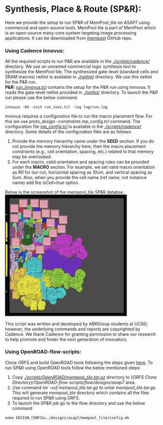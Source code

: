 # **Synthesis, Place & Route (SP&R):**  
Here we provide the setup to run SP&R of MemPool_tile on ASAP7 using commercial and open-source tools. MemPool tile is part of MemPool which is an open-source many-core system targeting image processing applications. It can be downloaded from [mempool](https://github.com/pulp-platform/mempool) GitHub repo.

### **Using Cadence Innovus:**
All the required scripts to run P\&R are available in the [*./scripts/cadence/*](./scripts/cadence/) directory. 
We use an unnamed commercial logic synthesis tool to synthesize the MemPool tile. The synthesized gate-level (standard cells and SRAM macros) netlist is available in [*./netlist/*](./netlist/) directory. We use this netlist for the P&R run.  
**P\&R:** [run_innovus.tcl](./scripts/cadence/run_invs.tcl) contains the setup for the P&R run using Innvous. It reads the gate-level netlist provided in [*./netlist/*](./netlist/) directory. To launch the P\&R run please use the below command.  
```
innovus -64 -init run_invs.tcl -log log/run.log
```  
Innovus requires a configuration file to run the macro placement flow. For this we use *proto_design -constraints mp_config.tcl* command. The configuration file [*mp_config.tcl*](./scripts/cadence/mp_config.tcl) is available in the [*./scripts/cadence/*](./scripts/cadence/) directory. Some details of the configuration files are as follows:
1. Provide the memory hierarchy name under the **SEED** section. If you do not provide the memory hierarchy here, then the macro placement constraints (e.g., cell orientation, spacing, etc.) related to that memory may be overlooked.
2. For each macro, valid orientation and spacing rules can be provided under the **MACRO** section. For example, we set valid macro orientation as *R0* for our run, horizontal spacing as *10um*, and vertical spacing as *5um*. Also, when you provide the cell name (ref name, not instance name) add the *isCell=true* option.
  
Below is the screenshot of the mempool_tile SP\&R databse.  
<img src="./screenshots/mempool_tile_Innovus.png" alt="mempool_tile_invs" width="400"/>


This script was written and developed by ABKGroup students at UCSD; however, the underlying commands and reports are copyrighted by Cadence. We thank Cadence for granting permission to share our research to help promote and foster the next generation of innovators.


### **Using OpenROAD-flow-scripts:**
Clone ORFS and build OpenROAD tools following the steps given [here](https://github.com/The-OpenROAD-Project/OpenROAD-flow-scripts). To run SP&R using OpenROAD tools follow the below mentioned steps:  
1. Copy [*./scripts/OpenROAD/mempool_tile.tar.gz*](./scripts/OpenROAD/mempool_tile.tar.gz) directory to *{ORFS Clone Directory}/OpenROAD-flow-scripts/flow/designs/asap7* area.
2. Use command *tar -xvf mempool_tile.tar.gz* to untar *mempool_tile.tar.gz*. This will generate *mempool_tile* directory which contains all the files required to run SP&R using ORFS.
3. To launch the SP&R job go to the flow directory and use the below command
  ```
  make DESIGN_CONFIG=./designs/asap7/mempool_tile/config.mk
  ```
<!-- Below is the screenshot of the mempool_tile SP\&R database.  
<img src="./screenshots/mempool_tile_ORFS_SPNR.png" alt="mempool_tile_orfs" width="400"/> -->

